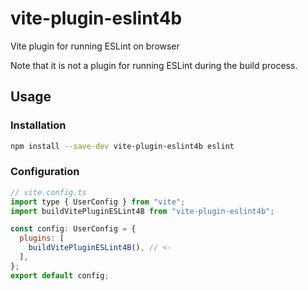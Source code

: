 # vite-plugin-eslint4b

Vite plugin for running ESLint on browser

Note that it is not a plugin for running ESLint during the build process.

## Usage

### Installation

```bash
npm install --save-dev vite-plugin-eslint4b eslint
```

### Configuration

```js
// vite.config.ts
import type { UserConfig } from "vite";
import buildVitePluginESLint4B from "vite-plugin-eslint4b";

const config: UserConfig = {
  plugins: [
    buildVitePluginESLint4B(), // <-
  ],
};
export default config;
```
